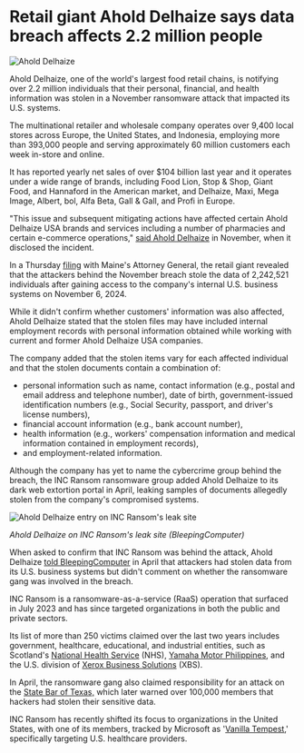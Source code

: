 # Retail giant Ahold Delhaize says data breach affects 2.2 million people

![Ahold Delhaize](https://www.bleepstatic.com/content/hl-images/2025/06/27/Ahold-Delhaize.jpg)

Ahold Delhaize, one of the world's largest food retail chains, is notifying over 2.2 million individuals that their personal, financial, and health information was stolen in a November ransomware attack that impacted its U.S. systems.

The multinational retailer and wholesale company operates over 9,400 local stores across Europe, the United States, and Indonesia, employing more than 393,000 people and serving approximately 60 million customers each week in-store and online.

It has reported yearly net sales of over $104 billion last year and it operates under a wide range of brands, including Food Lion, Stop & Shop, Giant Food, and Hannaford in the American market, and Delhaize, Maxi, Mega Image, Albert, bol, Alfa Beta, Gall & Gall, and Profi in Europe.

"This issue and subsequent mitigating actions have affected certain Ahold Delhaize USA brands and services including a number of pharmacies and certain e-commerce operations," [said Ahold Delhaize](https://newsroom.aholddelhaize.com/ahold-delhaize-statement-on-ahold-delhaize-usa-cybersecurity-issue/) in November, when it disclosed the incident.

In a Thursday [filing](https://www.maine.gov/agviewer/content/ag/985235c7-cb95-4be2-8792-a1252b4f8318/b17963fc-3806-430e-b28e-bac47eb73a8b.html) with Maine's Attorney General, the retail giant revealed that the attackers behind the November breach stole the data of 2,242,521 individuals after gaining access to the company's internal U.S. business systems on November 6, 2024.

While it didn't confirm whether customers' information was also affected, Ahold Delhaize stated that the stolen files may have included internal employment records with personal information obtained while working with current and former Ahold Delhaize USA companies.

The company added that the stolen items vary for each affected individual and that the stolen documents contain a combination of:

* personal information such as name, contact information (e.g., postal and email address and telephone number), date of birth, government-issued identification numbers (e.g., Social Security, passport, and driver's license numbers),
* financial account information (e.g., bank account number),
* health information (e.g., workers' compensation information and medical information contained in employment records),
* and employment-related information.

Although the company has yet to name the cybercrime group behind the breach, the INC Ransom ransomware group added Ahold Delhaize to its dark web extortion portal in April, leaking samples of documents allegedly stolen from the company's compromised systems.

![Ahold Delhaize entry on INC Ransom's leak site](https://www.bleepstatic.com/images/news/security/d/data-breaches/a/ahold/inc-ahold.jpg)

_Ahold Delhaize on INC Ransom's leak site (BleepingComputer)_

​When asked to confirm that INC Ransom was behind the attack, Ahold Delhaize [told BleepingComputer](https://www.bleepingcomputer.com/news/security/ahold-delhaize-confirms-data-theft-after-inc-ransomware-claims-attack/) in April that attackers had stolen data from its U.S. business systems but didn't comment on whether the ransomware gang was involved in the breach.

​INC Ransom is a ransomware-as-a-service (RaaS) operation that surfaced in July 2023 and has since targeted organizations in both the public and private sectors.

Its list of more than 250 victims claimed over the last two years includes government, healthcare, educational, and industrial entities, such as Scotland's [National Health Service](https://www.bleepingcomputer.com/news/security/inc-ransom-threatens-to-leak-3tb-of-nhs-scotland-stolen-data/) (NHS), [Yamaha Motor Philippines](https://www.bleepingcomputer.com/news/security/yamaha-motor-confirms-ransomware-attack-on-philippines-subsidiary/), and the U.S. division of [Xerox Business Solutions](https://www.bleepingcomputer.com/news/security/xerox-says-subsidiary-xbs-us-breached-after-ransomware-gang-leaks-data/) (XBS).

In April, the ransomware gang also claimed responsibility for an attack on the [State Bar of Texas,](https://www.bleepingcomputer.com/news/security/texas-state-bar-warns-of-data-breach-after-inc-ransomware-claims-attack/) which later warned over 100,000 members that hackers had stolen their sensitive data.

INC Ransom has recently shifted its focus to organizations in the United States, with one of its members, tracked by Microsoft as '[Vanilla Tempest](https://www.bleepingcomputer.com/news/microsoft/microsoft-vanilla-tempest-hackers-hit-healthcare-with-inc-ransomware/),' specifically targeting U.S. healthcare providers.